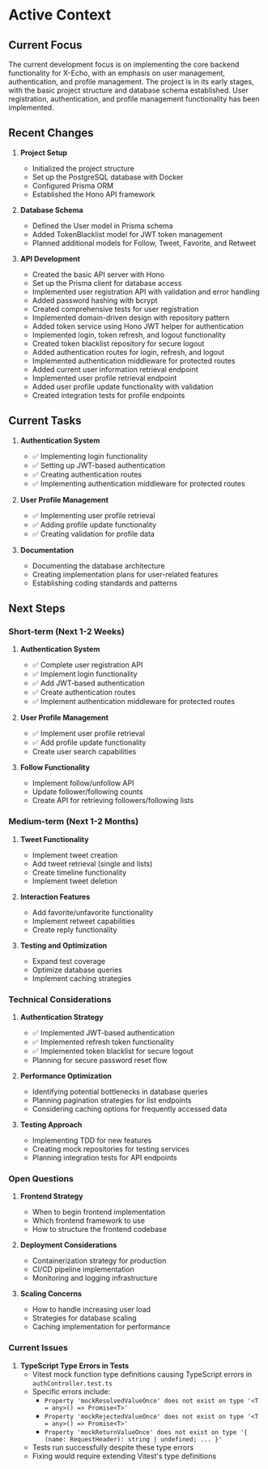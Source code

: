 # Active Context

## Current Focus

The current development focus is on implementing the core backend functionality for X-Echo, with an emphasis on user management, authentication, and profile management. The project is in its early stages, with the basic project structure and database schema established. User registration, authentication, and profile management functionality has been implemented.

## Recent Changes

1. **Project Setup**
   - Initialized the project structure
   - Set up the PostgreSQL database with Docker
   - Configured Prisma ORM
   - Established the Hono API framework

2. **Database Schema**
   - Defined the User model in Prisma schema
   - Added TokenBlacklist model for JWT token management
   - Planned additional models for Follow, Tweet, Favorite, and Retweet

3. **API Development**
   - Created the basic API server with Hono
   - Set up the Prisma client for database access
   - Implemented user registration API with validation and error handling
   - Added password hashing with bcrypt
   - Created comprehensive tests for user registration
   - Implemented domain-driven design with repository pattern
   - Added token service using Hono JWT helper for authentication
   - Implemented login, token refresh, and logout functionality
   - Created token blacklist repository for secure logout
   - Added authentication routes for login, refresh, and logout
   - Implemented authentication middleware for protected routes
   - Added current user information retrieval endpoint
   - Implemented user profile retrieval endpoint
   - Added user profile update functionality with validation
   - Created integration tests for profile endpoints

## Current Tasks

1. **Authentication System**
   - ✅ Implementing login functionality
   - ✅ Setting up JWT-based authentication
   - ✅ Creating authentication routes
   - ✅ Implementing authentication middleware for protected routes

2. **User Profile Management**
   - ✅ Implementing user profile retrieval
   - ✅ Adding profile update functionality
   - ✅ Creating validation for profile data

3. **Documentation**
   - Documenting the database architecture
   - Creating implementation plans for user-related features
   - Establishing coding standards and patterns

## Next Steps

### Short-term (Next 1-2 Weeks)

1. **Authentication System**
   - ✅ Complete user registration API
   - ✅ Implement login functionality
   - ✅ Add JWT-based authentication
   - ✅ Create authentication routes
   - ✅ Implement authentication middleware for protected routes

2. **User Profile Management**
   - ✅ Implement user profile retrieval
   - ✅ Add profile update functionality
   - Create user search capabilities

3. **Follow Functionality**
   - Implement follow/unfollow API
   - Update follower/following counts
   - Create API for retrieving followers/following lists

### Medium-term (Next 1-2 Months)

1. **Tweet Functionality**
   - Implement tweet creation
   - Add tweet retrieval (single and lists)
   - Create timeline functionality
   - Implement tweet deletion

2. **Interaction Features**
   - Add favorite/unfavorite functionality
   - Implement retweet capabilities
   - Create reply functionality

3. **Testing and Optimization**
   - Expand test coverage
   - Optimize database queries
   - Implement caching strategies


### Technical Considerations

1. **Authentication Strategy**
   - ✅ Implemented JWT-based authentication
   - ✅ Implemented refresh token functionality
   - ✅ Implemented token blacklist for secure logout
   - Planning for secure password reset flow

2. **Performance Optimization**
   - Identifying potential bottlenecks in database queries
   - Planning pagination strategies for list endpoints
   - Considering caching options for frequently accessed data

3. **Testing Approach**
   - Implementing TDD for new features
   - Creating mock repositories for testing services
   - Planning integration tests for API endpoints

### Open Questions

1. **Frontend Strategy**
   - When to begin frontend implementation
   - Which frontend framework to use
   - How to structure the frontend codebase

2. **Deployment Considerations**
   - Containerization strategy for production
   - CI/CD pipeline implementation
   - Monitoring and logging infrastructure

3. **Scaling Concerns**
   - How to handle increasing user load
   - Strategies for database scaling
   - Caching implementation for performance

### Current Issues

1. **TypeScript Type Errors in Tests**
   - Vitest mock function type definitions causing TypeScript errors in `authController.test.ts`
   - Specific errors include:
     - `Property 'mockResolvedValueOnce' does not exist on type '<T = any>() => Promise<T>'`
     - `Property 'mockRejectedValueOnce' does not exist on type '<T = any>() => Promise<T>'`
     - `Property 'mockReturnValueOnce' does not exist on type '{ (name: RequestHeader): string | undefined; ... }'`
   - Tests run successfully despite these type errors
   - Fixing would require extending Vitest's type definitions
